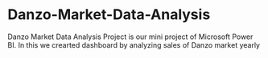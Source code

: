 # Danzo-Market-Data-Analysis

Danzo Market Data Analysis Project is our mini project of Microsoft Power BI. In this we crearted dashboard by analyzing sales of Danzo market yearly
